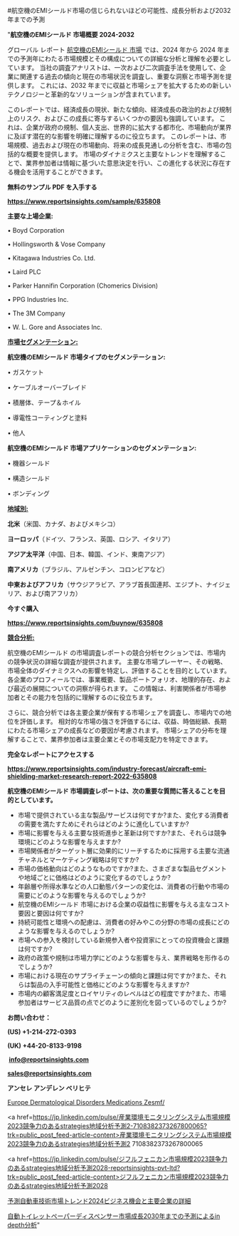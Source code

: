 #航空機のEMIシールド市場の信じられないほどの可能性、成長分析および2032年までの予測

"<strong>航空機のEMIシールド 市場概要 2024-2032</strong>

グローバル レポート <a href=https://www.reportsinsights.com/sample/635808>航空機のEMIシールド 市場</a> では、2024 年から 2024 年までの予測年にわたる市場規模とその構成についての詳細な分析と理解を必要としています。 当社の調査アナリストは、一次および二次調査手法を使用して、企業に関連する過去の傾向と現在の市場状況を調査し、重要な洞察と市場予測を提供します。 これには、2032 年までに収益と市場シェアを拡大​​するための新しいテクノロジーと革新的なソリューションが含まれています。

このレポートでは、経済成長の現状、新たな傾向、経済成長の政治的および規制上のリスク、およびこの成長に寄与するいくつかの要因も強調しています。 これは、企業が政府の規制、個人支出、世界的に拡大する都市化、市場動向が業界に及ぼす潜在的な影響を明確に理解するのに役立ちます。 このレポートは、市場規模、過去および現在の市場動向、将来の成長見通しの分析を含む、市場の包括的な概要を提供します。 市場のダイナミクスと主要なトレンドを理解することで、業界参加者は情報に基づいた意思決定を行い、この進化する状況に存在する機会を活用することができます。

<strong><b>無料のサンプル PDF を入手する</b></strong>

<a href=https://www.reportsinsights.com/sample/635808><strong><u>https://www.reportsinsights.com/sample/635808</u></strong></a>

<strong>主要な上場企業:</strong>

• Boyd Corporation 

• Hollingsworth & Vose Company 

• Kitagawa Industries Co. Ltd. 

• Laird PLC 

• Parker Hannifin Corporation (Chomerics Division) 

• PPG Industries Inc. 

• The 3M Company 

• W. L. Gore and Associates Inc.

<strong><u>市場セグメンテーション</u></strong><strong><u>:</u></strong>

<strong>航空機のEMIシールド 市場タイプのセグメンテーション:</strong>

• ガスケット

• ケーブルオーバーブレイド

• 積層体、テープ＆ホイル

• 導電性コーティングと塗料

• 他人

<strong>航空機のEMIシールド 市場アプリケーションのセグメンテーション:</strong>

• 機器シールド

• 構造シールド

• ボンディング

<strong><u>地域別</u></strong><strong><u>:</u></strong>

<strong>北米</strong>（米国、カナダ、およびメキシコ）

<strong>ヨーロッパ</strong>（ドイツ、フランス、英国、ロシア、イタリア）

<strong>アジア太平洋</strong>（中国、日本、韓国、インド、東南アジア）

<strong>南アメリカ</strong>（ブラジル、アルゼンチン、コロンビアなど）

<strong>中東およびアフリカ</strong>（サウジアラビア、アラブ首長国連邦、エジプト、ナイジェリア、および南アフリカ）

<strong>今すぐ購入</strong>

<a href=https://www.reportsinsights.com/buynow/635808><strong><u>https://www.reportsinsights.com/buynow/635808</u></strong></a>

<strong><u>競合分析:</u></strong>

航空機のEMIシールド の市場調査レポートの競合分析セクションでは、市場内の競争状況の詳細な調査が提供されます。 主要な市場プレーヤー、その戦略、市場全体のダイナミクスへの影響を特定し、評価することを目的としています。 各企業のプロフィールでは、事業概要、製品ポートフォリオ、地理的存在、および最近の展開についての洞察が得られます。 この情報は、利害関係者が市場参加者とその能力を包括的に理解するのに役立ちます。

さらに、競合分析では各主要企業が保有する市場シェアを調査し、市場内での地位を評価します。 相対的な市場の強さを評価するには、収益、時価総額、長期にわたる市場シェアの成長などの要因が考慮されます。 市場シェアの分布を理解することで、業界参加者は主要企業とその市場支配力を特定できます。

<strong>完全なレポートにアクセスする</strong>

<a href=https://www.reportsinsights.com/industry-forecast/aircraft-emi-shielding-market-research-report-2022-635808><strong><u><b>https://www.reportsinsights.com/industry-forecast/aircraft-emi-shielding-market-research-report-2022-635808</b></u></strong></a>

<strong><b>航空機のEMIシールド 市場調査レポートは、次の重要な質問に答えることを目的としています。</b></strong>
<ul>
  <li>市場で提供されている主な製品/サービスは何ですか?また、変化する消費者の需要を満たすためにそれらはどのように進化していますか?</li>
  <li>市場に影響を与える主要な技術進歩と革新は何ですか?また、それらは競争環境にどのような影響を与えますか?</li>
  <li>市場関係者がターゲット層に効果的にリーチするために採用する主要な流通チャネルとマーケティング戦略は何ですか?</li>
  <li>市場の価格動向はどのようなものですか?また、さまざまな製品セグメントや地域ごとに価格はどのように変化するのでしょうか?</li>
  <li>年齢層や所得水準などの人口動態パターンの変化は、消費者の行動や市場の需要にどのような影響を与えるのでしょうか?</li>
  <li>航空機のEMIシールド 市場における企業の収益性に影響を与える主なコスト要因と要因は何ですか?</li>
  <li>持続可能性と環境への配慮は、消費者の好みやこの分野の市場の成長にどのような影響を与えるのでしょうか?</li>
  <li>市場への参入を検討している新規参入者や投資家にとっての投資機会と課題は何ですか?</li>
  <li>政府の政策や規制は市場力学にどのような影響を与え、業界戦略を形作るのでしょうか?</li>
  <li>市場における現在のサプライチェーンの傾向と課題は何ですか?また、それらは製品の入手可能性と価格にどのような影響を与えますか?</li>
  <li>市場内の顧客満足度とロイヤリティのレベルはどの程度ですか?また、市場参加者はサービス品質の点でどのように差別化を図っているのでしょうか?</li>
</ul>
<strong>お問い合わせ：</strong>

<strong>(US) +1-214-272-0393</strong>

<strong>(UK) +44-20-8133-9198</strong>

<strong> </strong><a href=info@reportsinsights.com><strong><u>info@reportsinsights.com</u></strong></a>

<a href=sales@reportsinsights.com><strong><u>sales@reportsinsights.com</u></strong></a>

<strong>アンセレ アンデレン ベリヒテ</strong>

<a href=https://www.linkedin.com/pulse/europe-dermatological-disorders-medications-zesmf/>Europe Dermatological Disorders Medications Zesmf/</a>

<a href=https://jp.linkedin.com/pulse/産業環境モニタリングシステム市場規模2023競争力のあるstrategies地域分析予測2-7108382373267800065?trk=public_post_feed-article-content>産業環境モニタリングシステム市場規模2023競争力のあるstrategies地域分析予測2 7108382373267800065</a>

<a href=https://jp.linkedin.com/pulse/ジフルフェニカン市場規模2023競争力のあるstrategies地域分析予測2028-reportsinsights-pvt-ltd?trk=public_post_feed-article-content>ジフルフェニカン市場規模2023競争力のあるstrategies地域分析予測2028</a>

<a href=https://www.linkedin.com/pulse/予測自動車技術市場トレンド2024ビジネス機会と主要企業の詳細-healthscope-news-245/>予測自動車技術市場トレンド2024ビジネス機会と主要企業の詳細</a>

<a href=https://www.linkedin.com/pulse/自動トイレットペーパーディスペンサー市場成長2030年までの予測によるin-depth分析-infopulse-daily-360-z7igf/>自動トイレットペーパーディスペンサー市場成長2030年までの予測によるin depth分析</a>"
